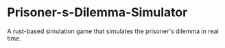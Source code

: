 # Prisoner-s-Dilemma-Simulator
A rust-based simulation game that simulates the prisoner's dilemma in real time. 
